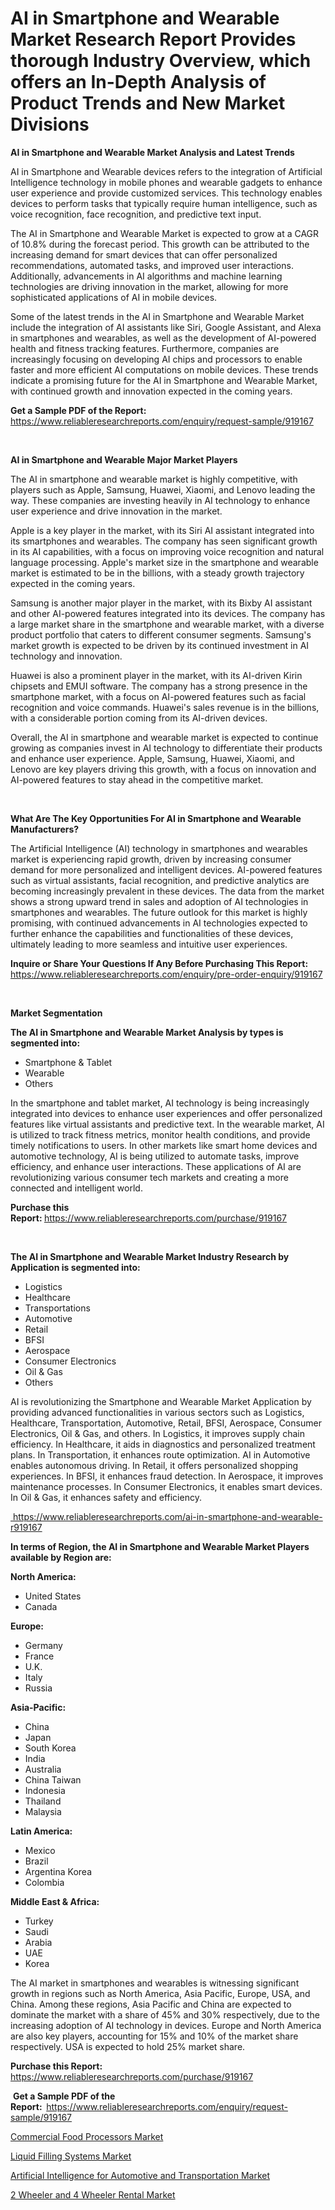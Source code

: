 <p><h1>AI in Smartphone and Wearable Market Research Report Provides thorough Industry Overview, which offers an In-Depth Analysis of Product Trends and New Market Divisions</h1></p><p><strong>AI in Smartphone and Wearable Market Analysis and Latest Trends</strong></p>
<p><p>AI in Smartphone and Wearable devices refers to the integration of Artificial Intelligence technology in mobile phones and wearable gadgets to enhance user experience and provide customized services. This technology enables devices to perform tasks that typically require human intelligence, such as voice recognition, face recognition, and predictive text input.</p><p>The AI in Smartphone and Wearable Market is expected to grow at a CAGR of 10.8% during the forecast period. This growth can be attributed to the increasing demand for smart devices that can offer personalized recommendations, automated tasks, and improved user interactions. Additionally, advancements in AI algorithms and machine learning technologies are driving innovation in the market, allowing for more sophisticated applications of AI in mobile devices.</p><p>Some of the latest trends in the AI in Smartphone and Wearable Market include the integration of AI assistants like Siri, Google Assistant, and Alexa in smartphones and wearables, as well as the development of AI-powered health and fitness tracking features. Furthermore, companies are increasingly focusing on developing AI chips and processors to enable faster and more efficient AI computations on mobile devices. These trends indicate a promising future for the AI in Smartphone and Wearable Market, with continued growth and innovation expected in the coming years.</p></p>
<p><strong>Get a Sample PDF of the Report:&nbsp;</strong> <a href="https://www.reliableresearchreports.com/enquiry/request-sample/919167">https://www.reliableresearchreports.com/enquiry/request-sample/919167</a></p>
<p>&nbsp;</p>
<p><strong>AI in Smartphone and Wearable Major Market Players</strong></p>
<p><p>The AI in smartphone and wearable market is highly competitive, with players such as Apple, Samsung, Huawei, Xiaomi, and Lenovo leading the way. These companies are investing heavily in AI technology to enhance user experience and drive innovation in the market.</p><p>Apple is a key player in the market, with its Siri AI assistant integrated into its smartphones and wearables. The company has seen significant growth in its AI capabilities, with a focus on improving voice recognition and natural language processing. Apple's market size in the smartphone and wearable market is estimated to be in the billions, with a steady growth trajectory expected in the coming years.</p><p>Samsung is another major player in the market, with its Bixby AI assistant and other AI-powered features integrated into its devices. The company has a large market share in the smartphone and wearable market, with a diverse product portfolio that caters to different consumer segments. Samsung's market growth is expected to be driven by its continued investment in AI technology and innovation.</p><p>Huawei is also a prominent player in the market, with its AI-driven Kirin chipsets and EMUI software. The company has a strong presence in the smartphone market, with a focus on AI-powered features such as facial recognition and voice commands. Huawei's sales revenue is in the billions, with a considerable portion coming from its AI-driven devices.</p><p>Overall, the AI in smartphone and wearable market is expected to continue growing as companies invest in AI technology to differentiate their products and enhance user experience. Apple, Samsung, Huawei, Xiaomi, and Lenovo are key players driving this growth, with a focus on innovation and AI-powered features to stay ahead in the competitive market.</p></p>
<p>&nbsp;</p>
<p><strong>What Are The Key Opportunities For AI in Smartphone and Wearable Manufacturers?</strong></p>
<p><p>The Artificial Intelligence (AI) technology in smartphones and wearables market is experiencing rapid growth, driven by increasing consumer demand for more personalized and intelligent devices. AI-powered features such as virtual assistants, facial recognition, and predictive analytics are becoming increasingly prevalent in these devices. The data from the market shows a strong upward trend in sales and adoption of AI technologies in smartphones and wearables. The future outlook for this market is highly promising, with continued advancements in AI technologies expected to further enhance the capabilities and functionalities of these devices, ultimately leading to more seamless and intuitive user experiences.</p></p>
<p><strong>Inquire or Share Your Questions If Any Before Purchasing This Report:</strong> <a href="https://www.reliableresearchreports.com/enquiry/pre-order-enquiry/919167">https://www.reliableresearchreports.com/enquiry/pre-order-enquiry/919167</a></p>
<p>&nbsp;</p>
<p><strong>Market Segmentation</strong></p>
<p><strong>The AI in Smartphone and Wearable Market Analysis by types is segmented into:</strong></p>
<p><ul><li>Smartphone & Tablet</li><li>Wearable</li><li>Others</li></ul></p>
<p><p>In the smartphone and tablet market, AI technology is being increasingly integrated into devices to enhance user experiences and offer personalized features like virtual assistants and predictive text. In the wearable market, AI is utilized to track fitness metrics, monitor health conditions, and provide timely notifications to users. In other markets like smart home devices and automotive technology, AI is being utilized to automate tasks, improve efficiency, and enhance user interactions. These applications of AI are revolutionizing various consumer tech markets and creating a more connected and intelligent world.</p></p>
<p><strong>Purchase this Report:&nbsp;</strong><a href="https://www.reliableresearchreports.com/purchase/919167">https://www.reliableresearchreports.com/purchase/919167</a></p>
<p>&nbsp;</p>
<p><strong>The AI in Smartphone and Wearable Market Industry Research by Application is segmented into:</strong></p>
<p><ul><li>Logistics</li><li>Healthcare</li><li>Transportations</li><li>Automotive</li><li>Retail</li><li>BFSI</li><li>Aerospace</li><li>Consumer Electronics</li><li>Oil & Gas</li><li>Others</li></ul></p>
<p><p>AI is revolutionizing the Smartphone and Wearable Market Application by providing advanced functionalities in various sectors such as Logistics, Healthcare, Transportation, Automotive, Retail, BFSI, Aerospace, Consumer Electronics, Oil & Gas, and others. In Logistics, it improves supply chain efficiency. In Healthcare, it aids in diagnostics and personalized treatment plans. In Transportation, it enhances route optimization. AI in Automotive enables autonomous driving. In Retail, it offers personalized shopping experiences. In BFSI, it enhances fraud detection. In Aerospace, it improves maintenance processes. In Consumer Electronics, it enables smart devices. In Oil & Gas, it enhances safety and efficiency.</p></p>
<p><a href="https://www.reliableresearchreports.com/ai-in-smartphone-and-wearable-r919167">&nbsp;https://www.reliableresearchreports.com/ai-in-smartphone-and-wearable-r919167</a></p>
<p><strong>In terms of Region, the AI in Smartphone and Wearable Market Players available by Region are:</strong></p>
<p>
    <p> <strong> North America: </strong>
        <ul>
            <li>United States</li>
            <li>Canada</li>
        </ul>
        </p> 
    <p> <strong> Europe: </strong>
        <ul>
            <li>Germany</li>
            <li>France</li>
            <li>U.K.</li>
            <li>Italy</li>
            <li>Russia</li>
        </ul>
        </p> 
    <p> <strong> Asia-Pacific: </strong>
        <ul>
            <li>China</li>
            <li>Japan</li>
            <li>South Korea</li>
            <li>India</li>
            <li>Australia</li>
            <li>China Taiwan</li>
            <li>Indonesia</li>
            <li>Thailand</li>
            <li>Malaysia</li>
        </ul>
        </p> 
    <p> <strong> Latin America: </strong>
        <ul>
            <li>Mexico</li>
            <li>Brazil</li>
            <li>Argentina Korea</li>
            <li>Colombia</li>
        </ul>
        </p> 
    <p> <strong> Middle East & Africa: </strong>
        <ul>
            <li>Turkey</li>
            <li>Saudi</li>
            <li>Arabia</li>
            <li>UAE</li>
            <li>Korea</li>
        </ul>
    </p>
    </p>
<p><p>The AI market in smartphones and wearables is witnessing significant growth in regions such as North America, Asia Pacific, Europe, USA, and China. Among these regions, Asia Pacific and China are expected to dominate the market with a share of 45% and 30% respectively, due to the increasing adoption of AI technology in devices. Europe and North America are also key players, accounting for 15% and 10% of the market share respectively. USA is expected to hold 25% market share.</p></p>
<p><strong>Purchase this Report: </strong><a href="https://www.reliableresearchreports.com/purchase/919167">https://www.reliableresearchreports.com/purchase/919167</a></p>
<p>&nbsp;<strong>Get a Sample PDF of the Report:&nbsp;&nbsp;</strong><a href="https://www.reliableresearchreports.com/enquiry/request-sample/919167">https://www.reliableresearchreports.com/enquiry/request-sample/919167</a></p>
<p><strong></strong></p>
<p><p><a href="https://www.linkedin.com/pulse/commercial-food-processors-market-comprehensive-assessment-dqs0e?trackingId=N6nPrccSGOEeVn7vaFOHLg%3D%3D">Commercial Food Processors Market</a></p><p><a href="https://www.linkedin.com/pulse/liquid-filling-systems-market-trends-analysis-forecasted-period-zc4qe?trackingId=V6Ci9PRW71xYZ0ktZqIHTg%3D%3D">Liquid Filling Systems Market</a></p><p><a href="https://github.com/singletonthaxterkelliehr2df/Market-Research-Report-List-2/blob/main/artificial-intelligence-for-automotive-and-transportation-market.md">Artificial Intelligence for Automotive and Transportation Market</a></p><p><a href="https://github.com/SashaBeier2023/Market-Research-Report-List-1/blob/main/2-wheeler-and-4-wheeler-rental-market.md">2 Wheeler and 4 Wheeler Rental Market</a></p></p>